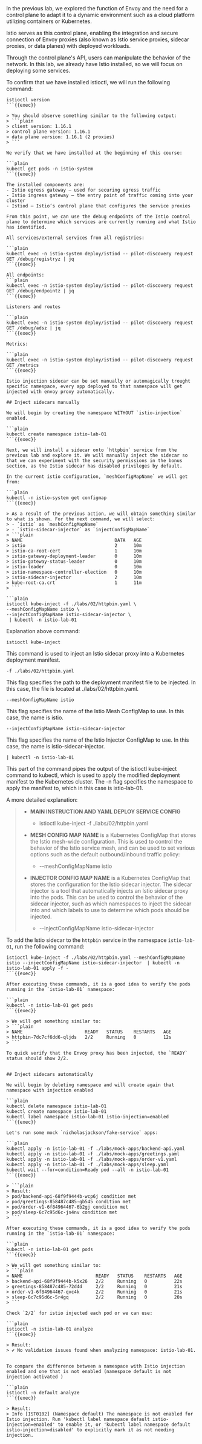 ## 

In the previous lab, we explored the function of Envoy and the need for a control plane to adapt it to a dynamic environment such as a cloud platform utilizing containers or Kubernetes. 

Istio serves as this control plane, enabling the integration and secure connection of Envoy proxies (also known as Istio service proxies, sidecar proxies, or data planes) with deployed workloads. 

Through the control plane's API, users can manipulate the behavior of the network. In this lab, we already have Istio installed, so we will focus on deploying some services.

To confirm that we have installed istioctl, we will run the following command:

```plain
istioctl version
```{{exec}}

> You should observe something similar to the following output:
> ```plain
> client version: 1.16.1
> control plane version: 1.16.1
> data plane version: 1.16.1 (2 proxies)
> ```

We verify that we have installed at the beginning of this course:

```plain
kubectl get pods -n istio-system
```{{exec}}

The installed components are:
- Istio egress gateway – used for securing egress traffic
- Istio ingress gateway – the entry point of traffic coming into your cluster
- Istiod – Istio’s control plane that configures the service proxies

From this point, we can use the debug endpoints of the Istio control plane to determine which services are currently running and what Istio has identified.

All services/external services from all registries:

```plain
kubectl exec -n istio-system deploy/istiod -- pilot-discovery request GET /debug/registryz | jq
```{{exec}}

All endpoints:
```plain
kubectl exec -n istio-system deploy/istiod -- pilot-discovery request GET /debug/endpointz | jq
```{{exec}}

Listeners and routes

```plain
kubectl exec -n istio-system deploy/istiod -- pilot-discovery request GET /debug/adsz | jq
```{{exec}}

Metrics:

```plain
kubectl exec -n istio-system deploy/istiod -- pilot-discovery request GET /metrics
```{{exec}}

Istio injection sidecar can be set manually or automagically trought specific namespace, every app deployed to that namespace will get injected with envoy proxy automatically.

## Inject sidecars manually

We will begin by creating the namespace WITHOUT `istio-injection` enabled.

```plain
kubectl create namespace istio-lab-01
```{{exec}}

Next, we will install a sidecar onto `httpbin` service from the previous lab and explore it. We will manually inject the sidecar so that we can experiment with the security permissions in the bonus section, as the Istio sidecar has disabled privileges by default.

In the current istio configuration, `meshConfigMapName` we will get from:

```plain
kubectl -n istio-system get configmap
```{{exec}}

> As a result of the previous action, we will obtain something similar to what is shown. For the next command, we will select:
> - `istio` as `meshConfigMapName`
> - `istio-sidecar-injector` as `injectConfigMapName`
> ```plain
> NAME                                  DATA   AGE
> istio                                 2      10m
> istio-ca-root-cert                    1      10m
> istio-gateway-deployment-leader       0      10m
> istio-gateway-status-leader           0      10m
> istio-leader                          0      10m
> istio-namespace-controller-election   0      10m
> istio-sidecar-injector                2      10m
> kube-root-ca.crt                      1      11m
> ```

```plain
istioctl kube-inject -f ./labs/02/httpbin.yaml \
--meshConfigMapName istio \
--injectConfigMapName istio-sidecar-injector \
 | kubectl -n istio-lab-01 
```

Explanation above command:
```plain
istioctl kube-inject
```
This command is used to inject an Istio sidecar proxy into a Kubernetes deployment manifest.

```plain
-f ./labs/02/httpbin.yaml
```
This flag specifies the path to the deployment manifest file to be injected. In this case, the file is located at ./labs/02/httpbin.yaml.

```plain
--meshConfigMapName istio
```
This flag specifies the name of the Istio Mesh ConfigMap to use. In this case, the name is istio.

```plain
--injectConfigMapName istio-sidecar-injector
```
This flag specifies the name of the Istio Injector ConfigMap to use. In this case, the name is istio-sidecar-injector.

```plain
| kubectl -n istio-lab-01
```
This part of the command pipes the output of the istioctl kube-inject command to kubectl, which is used to apply the modified deployment manifest to the Kubernetes cluster. The -n flag specifies the namespace to apply the manifest to, which in this case is istio-lab-01.

A more detailed explanation:

> - **MAIN INSTRUCTION AND YAML DEPLOY SERVICE CONFIG**
>   - istioctl kube-inject -f ./labs/02/httpbin.yaml
> 
> - **MESH CONFIG MAP NAME** is a Kubernetes ConfigMap that stores the Istio mesh-wide configuration. This is used to control the behavior of the Istio service mesh, and can be used to set various options such as the default outbound/inbound traffic policy:
>   - --meshConfigMapName istio
> 
> - **INJECTOR CONFIG MAP NAME** is a Kubernetes ConfigMap that stores the configuration for the Istio sidecar injector. The sidecar injector is a tool that automatically injects an Istio sidecar proxy into the pods. This can be used to control the behavior of the sidecar injector, such as which namespaces to inject the sidecar into and which labels to use to determine which pods should be injected.
>   - --injectConfigMapName istio-sidecar-injector


To add the Istio sidecar to the `httpbin` service in the namespace `istio-lab-01`, run the following command:

```plain
istioctl kube-inject -f ./labs/02/httpbin.yaml --meshConfigMapName istio --injectConfigMapName istio-sidecar-injector  | kubectl -n istio-lab-01 apply -f -
```{{exec}}

After executing these commands, it is a good idea to verify the pods running in the `istio-lab-01` namespace:

```plain
kubectl -n istio-lab-01 get pods
```{{exec}}

> We will get something similar to:
> ```plain
> NAME                       READY   STATUS    RESTARTS   AGE
> httpbin-7dc7cf6dd6-qljds   2/2     Running   0          12s
> ```

To quick verify that the Envoy proxy has been injected, the `READY` status should show 2/2.


## Inject sidecars automatically

We will begin by deleting namespace and will create again that namespace with injection enabled

```plain
kubectl delete namespace istio-lab-01
kubectl create namespace istio-lab-01
kubectl label namespace istio-lab-01 istio-injection=enabled
```{{exec}}

Let's run some mock `nicholasjackson/fake-service` apps:

```plain
kubectl apply -n istio-lab-01 -f ./labs/mock-apps/backend-api.yaml
kubectl apply -n istio-lab-01 -f ./labs/mock-apps/greetings.yaml
kubectl apply -n istio-lab-01 -f ./labs/mock-apps/order-v1.yaml
kubectl apply -n istio-lab-01 -f ./labs/mock-apps/sleep.yaml
kubectl wait --for=condition=Ready pod --all -n istio-lab-01
```{{exec}}

> ```plain
> Result:
> pod/backend-api-68f9f9444b-wcp6j condition met
> pod/greetings-858487c485-gb545 condition met
> pod/order-v1-6f84964467-6b2gj condition met
> pod/sleep-6c7c95d6c-js4nv condition met
> ```

After executing these commands, it is a good idea to verify the pods running in the `istio-lab-01` namespace:

```plain
kubectl -n istio-lab-01 get pods
```{{exec}}

> We will get something similar to:
> ```plain
> NAME                           READY   STATUS    RESTARTS   AGE
> backend-api-68f9f9444b-k5x26   2/2     Running   0          22s
> greetings-858487c485-72d4d     2/2     Running   0          21s
> order-v1-6f84964467-qvc4k      2/2     Running   0          21s
> sleep-6c7c95d6c-5r4gq          2/2     Running   0          20s
> ```

Check `2/2` for istio injected each pod or we can use:

```plain
istioctl -n istio-lab-01 analyze
```{{exec}}

> Result:
> ✔ No validation issues found when analyzing namespace: istio-lab-01.


To compare the difference between a namespace with Istio injection enabled and one that is not enabled (namespace default is not injection activated )

```plain
istioctl -n default analyze
```{{exec}}

> Result:
> Info [IST0102] (Namespace default) The namespace is not enabled for Istio injection. Run 'kubectl label namespace default istio-injection=enabled' to enable it, or 'kubectl label namespace default istio-injection=disabled' to explicitly mark it as not needing injection.


